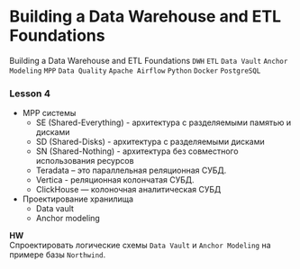 # Building a Data Warehouse and ETL Foundations
Building a Data Warehouse and ETL Foundations
`DWH` `ETL` `Data Vault` `Anchor Modeling` `MPP` `Data Quality` `Apache Airflow` `Python` `Docker` `PostgreSQL`

### Lesson 4
- MPP системы    
    - SE (Shared-Everything) - архитектура с разделяемыми памятью и дисками
    - SD (Shared-Disks) - архитектура с разделяемыми дисками
    - SN (Shared-Nothing) - архитектура без совместного использования ресурсов
    - Teradata – это параллельная реляционная СУБД.
    - Vertica - реляционная колончатая СУБД.
    - ClickHouse — колоночная аналитическая СУБД
- Проектирование хранилища
    - Data vault
    - Anchor modeling

**HW** <br>
Спроектировать логические схемы `Data Vault` и `Anchor Modeling` на примере базы `Northwind`.
